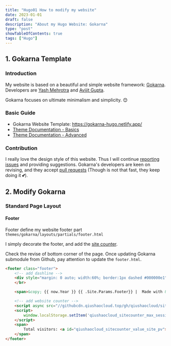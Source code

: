 ```yaml
---
title: "Hugo01 How to modify my website"
date: 2023-01-01
draft: false
description: "About my Hugo Website: Gokarna"
type: "post"
showTableOfContents: true
tags: ["Hugo"]
---
```


## 1. Gokarna Template

### Introduction

My website is based on a beautiful and simple website framework: [Gokarna](https://github.com/526avijitgupta/gokarna). Developers are [Yash Mehrotra](https://yashmehrotra.com/) and [Avijit Gupta](https://twitter.com/526avijit).

Gokarna focuses on ultimate minimalism and simplicity. 😊

### Basic Guide

- Gokarna Website Template: https://gokarna-hugo.netlify.app/
- [Theme Documentation - Basics](https://main--gokarna-hugo.netlify.app/posts/theme-documentation-basics/)
- [Theme Documentation - Advanced](https://main--gokarna-hugo.netlify.app/posts/theme-documentation-advanced/)

### Contribution

I really love the design style of this website. Thus I will continue [reporting issues](https://github.com/526avijitgupta/gokarna/issues) and providing suggestions. Gokarna's developers are keen on revising, and they accept [pull requests](https://github.com/526avijitgupta/gokarna/pulls) (Though is not that fast, they keep doing it 💕).

## 2. Modify Gokarna

### Standard Page Layout

#### Footer

Footer define my website footer part `themes/gokarna/layouts/partials/footer.html` 

I simply decorate the footer, and add the [site counter](https://gitee.com/qiushaocloud/site-counter#%E5%89%8D%E7%AB%AF%E7%AE%80%E6%98%93%E4%BD%BF%E7%94%A8).

Check the revise of bottom corner of the page. Once updating Gokarna submodule from Github, pay attention to update the `footer.html`.

```html
<footer class="footer">
	<!-- add dashline -->
    <div style="margin: 0 auto; width:60%; border:1px dashed #000000e1"></div> 
    </br>

    <span>&copy; {{ now.Year }} {{ .Site.Params.Footer}} |  Made with &#10084;&#65039; using <a target="_blank" href="https://github.com/526avijitgupta/gokarna">Gokarna</a></span>

    <!-- add website counter -->
    <script async src="//githubcdn.qiushaocloud.top/gh/qiushaocloud/site-counter@master/dist/qiushaocloud_site_counter.min.js"></script>
    <script>
        window.localStorage.setItem('qiushaocloud_sitecounter_max_session_duration', 1 * 60 * 60 * 1000);
    </script>
    <span>
        Total visitors: <a id="qiushaocloud_sitecounter_value_site_pv">...</a> | Today's visitors: <a id="qiushaocloud_sitecounter_value_today_site_pv">...</a>
    </span>
</footer>
```

